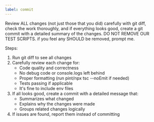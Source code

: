 ```yaml
---
label: commit
---
```


Review ALL changes (not just those that you did) carefully with git diff, check the work thoroughly, and if everything looks good, create a git commit with a detailed summary of the changes.
DO NOT REMOVE OUR TEST SCRIPTS. if you feel any SHOULD be removed, prompt me.

Steps:
1. Run git diff to see all changes
2. Carefully review each change for:
   - Code quality and correctness
   - No debug code or console.logs left behind
   - Proper formatting (run pint/npx tsc --noEmit if needed)
   - Tests passing if applicable
   - It's fine to include env files
3. If all looks good, create a commit with a detailed message that:
   - Summarizes what changed
   - Explains why the changes were made
   - Groups related changes logically
4. If issues are found, report them instead of committing